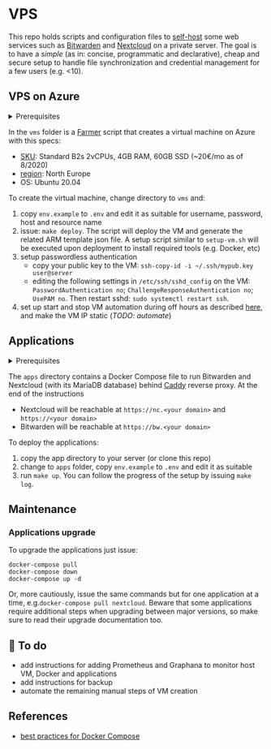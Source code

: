 # VPS

This repo holds scripts and configuration files to [self-host] some web services
such as [Bitwarden] and [Nextcloud] on a private server.
The goal is to have a *simple* (as in: concise, programmatic and declarative),
cheap and secure setup to handle file synchronization
and credential management for a few users (e.g. <10).

## VPS on Azure

<details><summary>Prerequisites</summary>
<ul>
<li><a href="https://docs.microsoft.com/en-us/cli/azure/install-azure-cli?view=azure-cli-latest">Azure CLI</a> - and select the right Azure subscription: <pre>az login; az account set --subscription "NameOfSubscription"</pre></li>
 <li><a href="https://dotnet.microsoft.com/">.NET</a></li>
 </ul>
</details>

In the `vms` folder is a [Farmer] script that creates a virtual machine
on Azure with this specs:
 - [SKU][azure-vm-sku]: Standard B2s 2vCPUs, 4GB RAM, 60GB SSD (~20€/mo as of 8/2020)
 - [region][azure-regions]: North Europe
 - OS: Ubuntu 20.04

To create the virtual machine, change directory to `vms` and:
 1. copy `env.example` to `.env` and edit it as suitable for
 username, password, host and resource name
 2. issue: `make deploy`. The script will deploy the VM and
 generate the related ARM template json file.
 A setup script similar to `setup-vm.sh` will be executed upon deployment
 to install required tools (e.g. Docker, etc)
 3. setup passwordless authentication
    - copy your public key to the VM: `ssh-copy-id -i ~/.ssh/mypub.key user@server`
    - editing the following settings in `/etc/ssh/sshd_config` on the VM: `PasswordAuthentication no`;
    `ChallengeResponseAuthentication no`; `UsePAM no`.
    Then restart sshd: `sudo systemctl restart ssh`.
 4. set up start and stop VM automation during off hours as described [here][vm-automation], and make the VM IP static (*TODO: automate*)

## Applications

<details><summary>Prerequisites</summary>
This setup assumes you own a DNS domain, and you've made its
"A Record"s for naked domain ("@") and subdomains ("*")
point to the VM's public IP.
Failing that, you'll still be able to run the applications,
but Caddy will have issues creating the certificates to use
for the HTTPS connections.
Notice that while Azure virtual machines have a public DNS
name (e.g. name.region.cloudapp.azure.net), their DNS setting
does not allow using subdomains, so it won't work.
</details>

The `apps` directory contains a Docker Compose file
to run Bitwarden and Nextcloud (with its MariaDB database) behind [Caddy] reverse proxy.
At the end of the instructions
 - Nextcloud will be reachable at `https://nc.<your domain>` and `https://<your domain>`
 - Bitwarden will be reachable at `https://bw.<your domain>`

To deploy the applications:
  1. copy the app directory to your server (or clone this repo)
  2. change to `apps` folder, copy `env.example` to `.env` and edit it as suitable
  3. run `make up`. You can follow the progress of the setup by issuing `make log`.

## Maintenance

### Applications upgrade

To upgrade the applications just issue:

    docker-compose pull
    docker-compose down
    docker-compose up -d

Or, more cautiously, issue the same commands but for one application at a time,
e.g.`docker-compose pull nextcloud`.
Beware that some applications require additional steps when upgrading
between major versions, so make sure to read their upgrade documentation too.

## :construction_worker: To do

 - add instructions for adding Prometheus and Graphana to monitor
 host VM, Docker and applications
 - add instructions for backup
 - automate the remaining manual steps of VM creation

## References

 - [best practices for Docker Compose][docker-compose]

 [azure-vm-sku]: https://docs.microsoft.com/en-us/azure/virtual-machines/sizes
 [azure-regions]: https://azure.microsoft.com/en-us/global-infrastructure/geographies/#overview
 [vm-automation]: https://learn.microsoft.com/en-us/azure/azure-functions/start-stop-vms/overview
 [bitwarden]: https://bitwarden.com/
 [nextcloud]: https://nextcloud.com/
 [self-host]: https://en.wikipedia.org/wiki/Self-hosting_(web_services)
 [azure-cli]: https://docs.microsoft.com/en-us/cli/azure/install-azure-cli?view=azure-cli-latest
 [dotnet]: https://dotnet.microsoft.com/
 [farmer]: https://compositionalit.github.io/farmer/
 [caddy]: https://caddyserver.com/
 [docker-compose]: https://nickjanetakis.com/blog/best-practices-around-production-ready-web-apps-with-docker-compose
